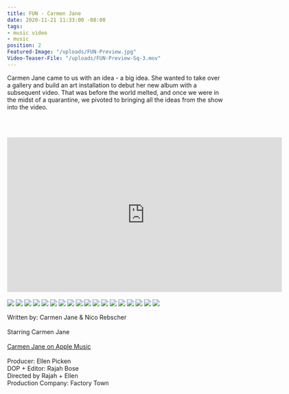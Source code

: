 ```yaml
---
title: FUN - Carmen Jane
date: 2020-11-21 11:33:00 -08:00
tags:
- music video
- music
position: 2
Featured-Image: "/uploads/FUN-Preview.jpg"
Video-Teaser-File: "/uploads/FUN-Preview-Sq-3.mov"
---
```


Carmen Jane came to us with an idea - a big idea. She wanted to take over a gallery and build an art installation to debut her new album with a subsequent video. That was before the world melted, and once we were in the midst of a quarantine, we pivoted to bringing all the ideas from the show into the video. 

<BR><BR>

<iframe src="https://player.vimeo.com/video/445406913" width="640" height="360" frameborder="0" allow="autoplay; fullscreen" allowfullscreen></iframe>


<BR>
<BR>


<div class="gallery" data-columns="3">
<img src="/uploads/FactoryTown_MusicVideo-FUN1001.jpg" />
<img src="/uploads/FactoryTown_MusicVideo-FUN1002.jpg" />
<img src="/uploads/FactoryTown_MusicVideo-FUN1003.jpg" />
<img src="/uploads/FactoryTown_MusicVideo-FUN1004.jpg" />
<img src="/uploads/FactoryTown_MusicVideo-FUN1005.jpg" />
<img src="/uploads/FactoryTown_MusicVideo-FUN1006.jpg" />
<img src="/uploads/FactoryTown_MusicVideo-FUN1007.jpg" />
<img src="/uploads/FactoryTown_MusicVideo-FUN1008.jpg" />
<img src="/uploads/FactoryTown_MusicVideo-FUN1009.jpg" />
<img src="/uploads/FactoryTown_MusicVideo-FUN1010.jpg" />
<img src="/uploads/FactoryTown_MusicVideo-FUN1011.jpg" />
<img src="/uploads/FactoryTown_MusicVideo-FUN1012.jpg" />
<img src="/uploads/FactoryTown_MusicVideo-FUN1013.jpg" />
<img src="/uploads/FactoryTown_MusicVideo-FUN1014.jpg" />
<img src="/uploads/FactoryTown_MusicVideo-FUN1015.jpg" />
<img src="/uploads/FactoryTown_MusicVideo-FUN1016.jpg" />
<img src="/uploads/FactoryTown_MusicVideo-FUN1017.jpg" />
<img src="/uploads/FactoryTown_MusicVideo-FUN1018.jpg" />


</div>




Written by: Carmen Jane & Nico Rebscher <BR>
<BR>
Starring Carmen Jane <BR>
<BR>
[Carmen Jane on Apple Music](https://itunes.apple.com/us/artist/carmen-jane/1526883492?ign-gact=3&ls=1)<BR>
<BR>
Producer: Ellen Picken<BR>
DOP \+ Editor: Rajah Bose<BR>
Directed by Rajah \+ Ellen<BR>
Production Company: Factory Town<BR>

